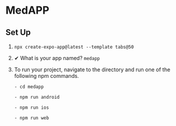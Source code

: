 # MedAPP
## Set Up
1. `npx create-expo-app@latest --template tabs@50`

2. ✔ What is your app named? `medapp`

3. To run your project, navigate to the directory and run one of the following npm commands.

   `- cd medapp`

   `- npm run android`

   `- npm run ios`

   `- npm run web`
